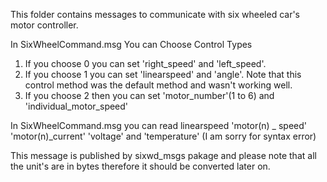 This folder contains messages to communicate with six wheeled car's motor controller.

In SixWheelCommand.msg You can Choose Control Types 

1. If you choose 0 you can set 'right_speed' and 'left_speed'.
2. If you choose 1 you can set 'linearspeed' and 'angle'. Note that this control method was the default method and wasn't working well.
3. If you choose 2 then you can set 'motor_number'(1 to 6) and 'individual_motor_speed'

In SixWheelCommand.msg you can read linearspeed  'motor(n) _ speed' 'motor(n)_current' 'voltage'  and 'temperature' (I am sorry for syntax error)

This message is published by sixwd_msgs pakage and please note that all the unit's are in bytes therefore it should be converted later on. 